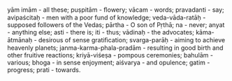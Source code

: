 yām imām - all these; puṣpitām - ﬂowery; vācam - words; pravadanti - say; avipaścitaḥ - men with a poor fund of knowledge; veda-vāda-ratāḥ - supposed followers of the Vedas; pārtha - O son of Pṛthā; na - never; anyat - anything else; asti - there is; iti - thus; vādinaḥ - the advocates; kāma-ātmānaḥ - desirous of sense gratiﬁcation; svarga-parāḥ - aiming to achieve heavenly planets; janma-karma-phala-pradām - resulting in good birth and other fruitive reactions; kriyā-viśeṣa - pompous ceremonies; bahulām - various; bhoga - in sense enjoyment; aiśvarya - and opulence; gatim - progress; prati - towards.